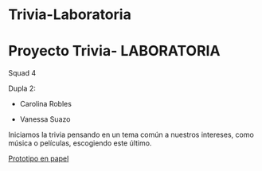 # Trivia-Laboratoria
# Proyecto Trivia- LABORATORIA <L>
  Squad 4
  
  
   Dupla 2: 
   
   - Carolina Robles 
   
   - Vanessa Suazo
   
   Iniciamos la trivia pensando en un tema común a nuestros intereses, como música o películas, escogiendo este último.
   
   [Prototipo en papel](https://github.com/CaroRo451/Trivia-Laboratoria/blob/main/Prototipo%20en%20papel.png)
